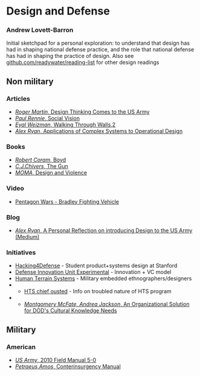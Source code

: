 # Design and Defense
### Andrew Lovett-Barron
Initial sketchpad for a personal exploration: to understand that design has had in shaping national defense practice, and the role that national defense has had in shaping the practice of design.
Also see [github.com/readywater/reading-list](https://github.com/readywater/reading-list) for other design readings


## Non military
### Articles
- [_Roger Martin_, Design Thinking Comes to the US Army](http://designobserver.com/feature/design-thinking-comes-to-the-us-army/13478)
- [_Paul Rennie_, Social Vision](http://eyemagazine.com/feature/article/social-vision)
- [_Eyal Weizman_, Walking Through Walls](http://www.publicspace.org/en/text-library/eng/b018-walking-through-walls-soldiers-as-architects-in-the-israeli-palestinian-conflict),[2](http://eipcp.net/transversal/0507/weizman/en)
- [_Alex Ryan_, Applications of Complex Systems to Operational Design](http://necsi.edu/events/iccs2011/papers/40.pdf)

### Books
- [_Robert Coram_, Boyd](http://amzn.to/2h9FSJx)
- [_C.J.Chivers_, The Gun](http://amzn.to/2h3avCI)
- [_MOMA_, Design and Violence](http://amzn.to/2hbyhNr)

### Video
- [Pentagon Wars - Bradley Fighting Vehicle](https://www.youtube.com/watch?v=aXQ2lO3ieBA)

### Blog
- [_Alex Ryan_, A Personal Reflection on introducing Design to the US Army (Medium)](https://medium.com/the-overlap/a-personal-reflection-on-introducing-design-to-the-u-s-army-3f8bd76adcb2#.scjanaw08)

### Initiatives
- [Hacking4Defense](http://www.h4di.org/) - Student product+systems design at Stanford
- [Defense Innovation Unit Experimental](https://www.diux.mil/) - Innovation + VC model
- [Human Terrain Systems](https://en.wikipedia.org/wiki/Human_Terrain_System) - Military embedded ethnographers/designers
- - [HTS chief ousted](https://www.wired.com/2010/06/human-terrain-chief-ousted/#more-26041) - Info on troubled nature of HTS program
- - [_Montgomery McFate, Andrea Jackson_, An Organizational Solution for DOD's Cultural Knowledge Needs](http://www.au.af.mil/au/awc/awcgate/milreview/mcfate2.pdf)

## Military
### American
- [_US Army_, 2010 Field Manual 5-0](https://fas.org/irp/doddir/army/fm5-0.pdf)
- [_Petraeus,Amos_, Conterinsurgency Manual](http://usacac.army.mil/cac2/Repository/Materials/COIN-FM3-24.pdf)
